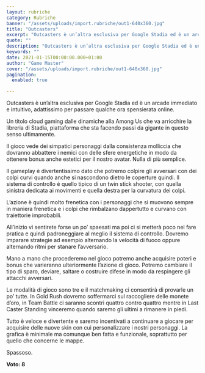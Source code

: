 ```yaml
---
layout: rubriche
category: Rubriche
banner: "/assets/uploads/import.rubriche/out1-640x360.jpg"
title: "Outcasters"
excerpt: "Outcasters è un’altra esclusiva per Google Stadia ed è un arcade immediato e intuitivo, adattissimo per passare qualche ora spensierata online. Un titolo cloud gaming dalle dinamiche alla Among Us che va arricchire la libreria di Stadia, piattaforma che sta facendo passi da gigante in questo senso ultimamente. Il gioco vede dei simpatici personaggi dalla [&hellip"
quote: ""
description: "Outcasters è un’altra esclusiva per Google Stadia ed è un arcade immediato e intuitivo, adattissimo per passare qualche ora spensierata online. Un titolo cloud gaming dalle dinamiche alla Among Us che va arricchire la libreria di Stadia, piattaforma che sta facendo passi da gigante in questo senso ultimamente. Il gioco vede dei simpatici personaggi dalla [&hellip"
keywords: ""
date: 2021-01-15T00:00:00.000+01:00
author: "Game Master"
cover: "/assets/uploads/import.rubriche/out1-640x360.jpg"
pagination:
  enabled: true

---
```


Outcasters è un’altra esclusiva per Google Stadia ed è un arcade immediato e intuitivo, adattissimo per passare qualche ora spensierata online.

Un titolo cloud gaming dalle dinamiche alla Among Us che va arricchire la libreria di Stadia, piattaforma che sta facendo passi da gigante in questo senso ultimamente.

Il gioco vede dei simpatici personaggi dalla consistenza molliccia che dovranno abbattere i nemici con delle sfere energetiche in modo da ottenere bonus anche estetici per il nostro avatar. Nulla di più semplice.

Il gameplay è divertentissimo dato che potremo colpire gli avversari con dei colpi curvi quando anche si nascondono dietro le coperture quindi. Il sistema di controllo è quello tipico di un twin stick shooter, con quella sinistra dedicata ai movimenti e quella destra per la curvatura dei colpi.

L’azione è quindi molto frenetica con i personaggi che si muovono sempre in maniera frenetica e i colpi che rimbalzano dappertutto e curvano con traiettorie improbabili.

All’inizio vi sentirete forse un po’ spaesati ma poi ci si metterà poco nel fare pratica e quindi padroneggiare al meglio il sistema di controllo. Dovremo imparare strategie ad esempio alternando la velocità di fuoco oppure alternando ritmi per stanare l’avversario.

Mano a mano che procederemo nel gioco potremo anche acquisire poteri e bonus che varieranno ulteriormente l’azione di gioco. Potremo cambiare il tipo di sparo, deviare, saltare o costruire difese in modo da respingere gli attacchi avversari.

Le modalità di gioco sono tre e il matchmaking ci consentirà di provarle un po’ tutte. In Gold Rush dovremo soffermarci sul raccogliere delle monete d’oro, in Team Battle ci saranno scontri quattro contro quattro mentre in Last Caster Standing vinceremo quando saremo gli ultimi a rimanere in piedi.

Tutto è veloce e divertente e saremo incentivati a continuare a giocare per acquisire delle nuove skin con cui personalizzare i nostri personaggi. La grafica è minimale ma comunque ben fatta e funzionale, soprattutto per quello che concerne le mappe.

Spassoso.

**Voto: 8**